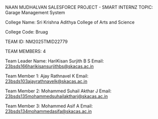 NAAN MUDHALVAN SALESFORCE PROJECT - SMART INTERNZ TOPIC: Garage Management System

College Name: Sri Krishna Adithya College of Arts and Science

College Code: Bruag

TEAM ID: NM2025TMID22779

TEAM MEMBERS: 4

Team Leader Name: HariKisan Surjith B S Email: 23bsds166harikisansurjithbs@skacas.ac.in

Team Member 1: Ajay Rathnavel K Email: 23bsds103ajayrathnavelk@skacas.ac.in

Team Member 2: Mohammed Suhail Akthar J Email: 23bsds135mohammedsuhailaktharj@skacas.ac.in

Team Member 3: Mohammed Asif A Email: 23bsds134mohammedasifa@skacas.ac.in
